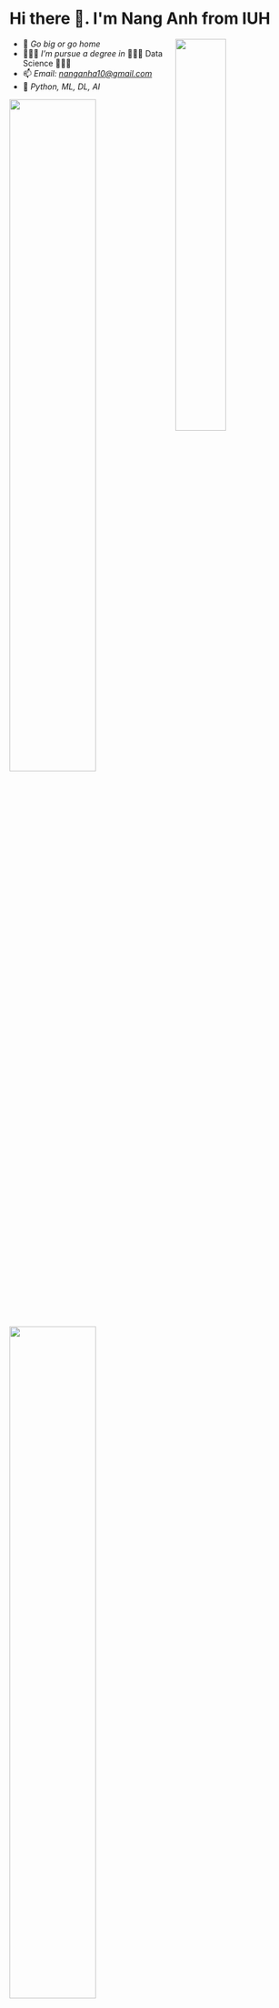 # Hi there 👋. I'm Nang Anh from IUH
<img  align="right" width="42%"  src="https://user-images.githubusercontent.com/105137720/210086652-55b3a78e-82f6-4841-8b9c-461e9718dc5d.gif" />

- 💭 *Go big or go home*
- 🙋🏻‍♂️ *I’m pursue a degree in* 🧑🏻‍🔬 Data Science 🧑🏻‍💻
- 📫 *Email: nanganha10@gmail.com*
- 🤩 *Python, ML, DL, AI*

<div align=left>
  <a href="#" title="NangAnhIUH">
    <img style="margin-bottom: 10px;" align = "left" width="55%" src="https://github-readme-stats.vercel.app/api?username=NangAnhIUH&theme=tokyonight&show_icons=true&hide=contribs" />
  </a>
</div>
<div align=left>
  <a href="#" title="NangAnhIUH">
    <img align = "left" width="55%" src="https://github-readme-stats.vercel.app/api/top-langs/?username=NangAnhIUH&layout=compact&show_icons=true&theme=tokyonight" style="vertical-align: top;" />
  </a>
</div>
<br>

